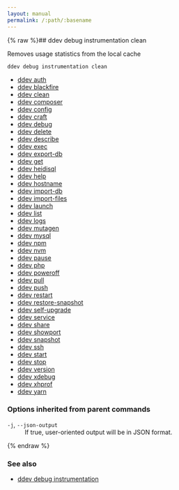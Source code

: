 ```yaml
---
layout: manual
permalink: /:path/:basename
---
```


{% raw %}## ddev debug instrumentation clean

Removes usage statistics from the local cache

```
ddev debug instrumentation clean
```

* [ddev auth](./ddev_auth)
* [ddev blackfire](./ddev_blackfire)
* [ddev clean](./ddev_clean)
* [ddev composer](./ddev_composer)
* [ddev config](./ddev_config)
* [ddev craft](./ddev_craft)
* [ddev debug](./ddev_debug)
* [ddev delete](./ddev_delete)
* [ddev describe](./ddev_describe)
* [ddev exec](./ddev_exec)
* [ddev export-db](./ddev_export-db)
* [ddev get](./ddev_get)
* [ddev heidisql](./ddev_heidisql)
* [ddev help](./ddev_help)
* [ddev hostname](./ddev_hostname)
* [ddev import-db](./ddev_import-db)
* [ddev import-files](./ddev_import-files)
* [ddev launch](./ddev_launch)
* [ddev list](./ddev_list)
* [ddev logs](./ddev_logs)
* [ddev mutagen](./ddev_mutagen)
* [ddev mysql](./ddev_mysql)
* [ddev npm](./ddev_npm)
* [ddev nvm](./ddev_nvm)
* [ddev pause](./ddev_pause)
* [ddev php](./ddev_php)
* [ddev poweroff](./ddev_poweroff)
* [ddev pull](./ddev_pull)
* [ddev push](./ddev_push)
* [ddev restart](./ddev_restart)
* [ddev restore-snapshot](./ddev_restore-snapshot)
* [ddev self-upgrade](./ddev_self-upgrade)
* [ddev service](./ddev_service)
* [ddev share](./ddev_share)
* [ddev showport](./ddev_showport)
* [ddev snapshot](./ddev_snapshot)
* [ddev ssh](./ddev_ssh)
* [ddev start](./ddev_start)
* [ddev stop](./ddev_stop)
* [ddev version](./ddev_version)
* [ddev xdebug](./ddev_xdebug)
* [ddev xhprof](./ddev_xhprof)
* [ddev yarn](./ddev_yarn)


### Options inherited from parent commands


<dl class="flags">
	<dt><code>-j</code>, <code>--json-output</code></dt>
	<dd>If true, user-oriented output will be in JSON format.</dd>
</dl>


{% endraw %}
### See also

* [ddev debug instrumentation](./ddev_debug_instrumentation)
